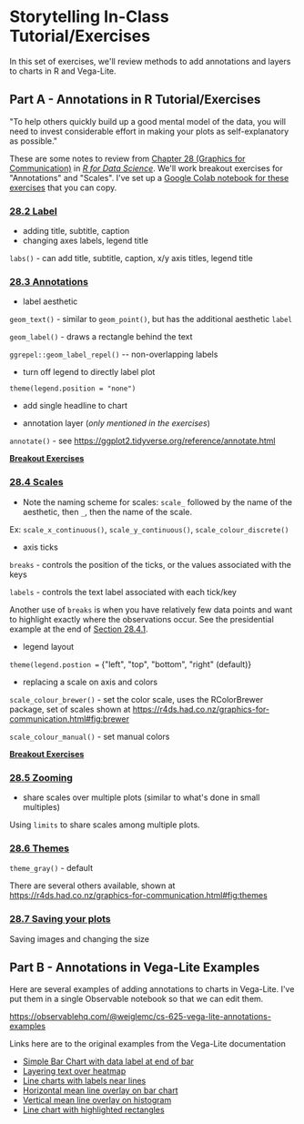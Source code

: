 # Storytelling In-Class Tutorial/Exercises 

In this set of exercises, we'll review methods to add annotations and layers to charts in R and Vega-Lite. 
 
## Part A - Annotations in R Tutorial/Exercises

"To help others quickly build up a good mental model of the data, you will need to invest considerable effort in making your plots as self-explanatory as possible."

These are some notes to review from [Chapter 28 (Graphics for Communication)](https://r4ds.had.co.nz/graphics-for-communication.html) in [*R for Data Science*](https://r4ds.had.co.nz). We'll work breakout exercises for "Annotations" and "Scales".  I've set up a [Google Colab notebook for these exercises](625_Storytelling_in_R_exercise.ipynb) that you can copy.

### [28.2 Label](https://r4ds.had.co.nz/graphics-for-communication.html#label)
* adding title, subtitle, caption
* changing axes labels, legend title

`labs()` - can add title, subtitle, caption, x/y axis titles, legend title

### [28.3 Annotations](https://r4ds.had.co.nz/graphics-for-communication.html#annotations)

* label aesthetic 

`geom_text()` - similar to `geom_point()`, but has the additional aesthetic `label`

`geom_label()` - draws a rectangle behind the text

`ggrepel::geom_label_repel()` -- non-overlapping labels

* turn off legend to directly label plot

`theme(legend.position = "none")`

* add single headline to chart

* annotation layer (*only mentioned in the exercises*)

`annotate()` - see https://ggplot2.tidyverse.org/reference/annotate.html

**[Breakout Exercises](https://r4ds.had.co.nz/graphics-for-communication.html#exercises-75)**

### [28.4 Scales](https://r4ds.had.co.nz/graphics-for-communication.html#scales)

* Note the naming scheme for scales: `scale_` followed by the name of the aesthetic, then `_`, then the name of the scale.

Ex: `scale_x_continuous()`, `scale_y_continuous()`, `scale_colour_discrete()`

* axis ticks

`breaks` - controls the position of the ticks, or the values associated with the keys

`labels` - controls the text label associated with each tick/key

Another use of `breaks` is when you have relatively few data points and want to highlight exactly where the observations occur. See the presidential example at the end of [Section 28.4.1](https://r4ds.had.co.nz/graphics-for-communication.html#axis-ticks-and-legend-keys).

* legend layout

`theme(legend.postion =` {"left", "top", "bottom", "right" (default)}

* replacing a scale on axis and colors

`scale_colour_brewer()` - set the color scale, uses the RColorBrewer package, set of scales shown at https://r4ds.had.co.nz/graphics-for-communication.html#fig:brewer

`scale_colour_manual()` - set manual colors

**[Breakout Exercises](https://r4ds.had.co.nz/graphics-for-communication.html#exercises-76)**

### [28.5 Zooming](https://r4ds.had.co.nz/graphics-for-communication.html#zooming)

* share scales over multiple plots (similar to what's done in small multiples)

Using `limits` to share scales among multiple plots.

### [28.6 Themes](https://r4ds.had.co.nz/graphics-for-communication.html#themes)

`theme_gray()` - default

There are several others available, shown at https://r4ds.had.co.nz/graphics-for-communication.html#fig:themes

### [28.7 Saving your plots](https://r4ds.had.co.nz/graphics-for-communication.html#saving-your-plots)

Saving images and changing the size

## Part B - Annotations in Vega-Lite Examples

Here are several examples of adding annotations to charts in Vega-Lite.  I've put them in a single Observable notebook so that we can edit them.

https://observablehq.com/@weiglemc/cs-625-vega-lite-annotations-examples

Links here are to the original examples from the Vega-Lite documentation
* [Simple Bar Chart with data label at end of bar](https://vega.github.io/vega-lite/examples/layer_bar_labels.html)
* [Layering text over heatmap](https://vega.github.io/vega-lite/examples/layer_text_heatmap.html)
* [Line charts with labels near lines](https://vega.github.io/vega-lite/examples/layer_line_co2_concentration.html)
* [Horizontal mean line overlay on bar chart](https://vega.github.io/vega-lite/examples/layer_precipitation_mean.html)
* [Vertical mean line overlay on histogram](https://vega.github.io/vega-lite/examples/layer_histogram_global_mean.html)
* [Line chart with highlighted rectangles](https://vega.github.io/vega-lite/examples/layer_falkensee.html)

